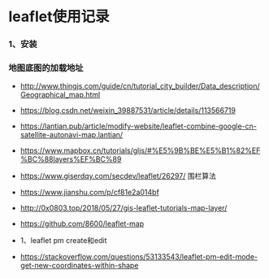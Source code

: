# leaflet使用记录

### 1、安装


### 地图底图的加载地址
- http://www.thingjs.com/guide/cn/tutorial_city_builder/Data_description/Geographical_map.html

- https://blog.csdn.net/weixin_39887531/article/details/113566719

- https://lantian.pub/article/modify-website/leaflet-combine-google-cn-satellite-autonavi-map.lantian/

- https://www.mapbox.cn/tutorials/gljs/#%E5%9B%BE%E5%B1%82%EF%BC%88layers%EF%BC%89

- https://www.giserdqy.com/secdev/leaflet/26297/ 围栏算法

- https://www.jianshu.com/p/cf81e2a014bf

- http://0x0803.top/2018/05/27/gis-leaflet-tutorials-map-layer/

- https://github.com/8600/leaflet-map




- 1、leaflet pm create和edit
-  https://stackoverflow.com/questions/53133543/leaflet-pm-edit-mode-get-new-coordinates-within-shape
